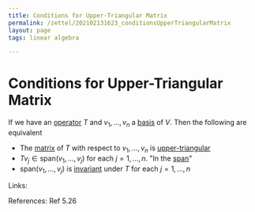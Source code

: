 ```yaml
---
title: Conditions for Upper-Triangular Matrix
permalink: /zettel/202102131623_conditionsUpperTriangularMatrix
layout: page
tags: linear algebra

---
```

# Conditions for Upper-Triangular Matrix

If we have an [operator](202102082104_operatorDefinition) $T$ and $v_1, \ldots, v_n$ a [basis](202102062154_basisDefinition) 
of $V$. Then the following are equivalent
- The [matrix](202102072233_matrixLinearMap) of $T$ with respect to $v_1, \ldots, v_n$ is [upper-triangular](202102131604_upperTriangularMatrix)
- $T v_j \in \mathrm{span}(v_1, \ldots, v_j)$ for each $j = 1, \ldots, n$. "In the [span](202102062022_spanDefinition)"
- $\mathrm{span}(v_1, \ldots, v_j)$ is [invariant](202102120907_invariantSubspace) under $T$ for each $j = 1, \ldots, n$

Links: 

References: Ref 5.26

